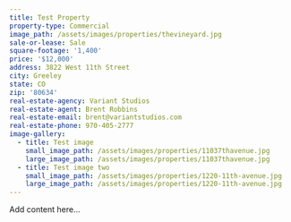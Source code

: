 ```yaml
---
title: Test Property
property-type: Commercial
image_path: /assets/images/properties/thevineyard.jpg
sale-or-lease: Sale
square-footage: '1,400'
price: '$12,000'
address: 3822 West 11th Street
city: Greeley
state: CO
zip: '80634'
real-estate-agency: Variant Studios
real-estate-agent: Brent Robbins
real-estate-email: brent@variantstudios.com
real-estate-phone: 970-405-2777
image-gallery:
  - title: Test image
    small_image_path: /assets/images/properties/11037thavenue.jpg
    large_image_path: /assets/images/properties/11037thavenue.jpg
  - title: Test image two
    small_image_path: /assets/images/properties/1220-11th-avenue.jpg
    large_image_path: /assets/images/properties/1220-11th-avenue.jpg
---
```



Add content here…